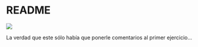 # README

![](https://media3.giphy.com/media/l3vR6oMfEO2rvJug0/giphy.gif?cid=ecf05e4712ad2d0559c8781dbb5c45783d8ee14cfb352e00&rid=giphy.gif)

La verdad que este sólo había que ponerle comentarios al primer ejercicio... 

